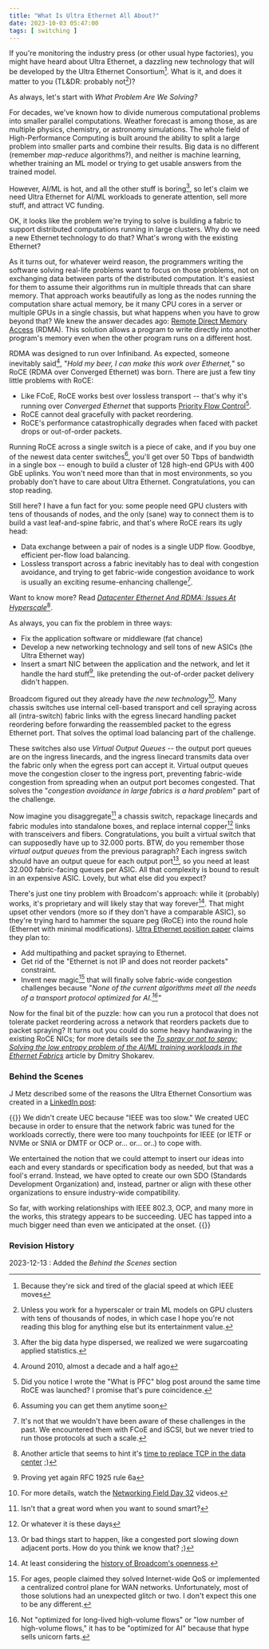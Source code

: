 ```yaml
---
title: "What Is Ultra Ethernet All About?"
date: 2023-10-03 05:47:00
tags: [ switching ]
---
```

If you're monitoring the industry press (or other usual hype factories), you might have heard about Ultra Ethernet, a dazzling new technology that will be developed by the Ultra Ethernet Consortium[^ITS]. What is it, and does it matter to you (TL&DR: probably not[^WHS])?

[^ITS]: Because they're sick and tired of the glacial speed at which IEEE moves

[^WHS]: Unless you work for a hyperscaler or train ML models on GPU clusters with tens of thousands of nodes, in which case I hope you're not reading this blog for anything else but its entertainment value.

As always, let's start with *What Problem Are We Solving?*
<!--more-->
For decades, we've known how to divide numerous computational problems into smaller parallel computations. Weather forecast is among those, as are multiple physics, chemistry, or astronomy simulations. The whole field of High-Performance Computing is built around the ability to split a large problem into smaller parts and combine their results. Big data is no different (remember *map-reduce* algorithms?), and neither is machine learning, whether training an ML model or trying to get usable answers from the trained model.

However, AI/ML is hot, and all the other stuff is boring[^BDH], so let's claim we need Ultra Ethernet for AI/ML workloads to generate attention, sell more stuff, and attract VC funding.

[^BDH]: After the big data hype dispersed, we realized we were sugarcoating applied statistics.

OK, it looks like the problem we're trying to solve is building a fabric to support distributed computations running in large clusters. Why do we need a new Ethernet technology to do that? What's wrong with the existing Ethernet?

As it turns out, for whatever weird reason, the programmers writing the software solving real-life problems want to focus on those problems, not on exchanging data between parts of the distributed computation. It's easiest for them to assume their algorithms run in multiple threads that can share memory. That approach works beautifully as long as the nodes running the computation share actual memory, be it many CPU cores in a server or multiple GPUs in a single chassis, but what happens when you have to grow beyond that? We knew the answer decades ago: [Remote Direct Memory Access](https://en.wikipedia.org/wiki/Remote_direct_memory_access) (RDMA). This solution allows a program to write directly into another program's memory even when the other program runs on a different host.
  
RDMA was designed to run over Infiniband. As expected, someone inevitably said[^RH], "*Hold my beer, I can make this work over Ethernet,*" so RoCE (RDMA over Converged Ethernet) was born. There are just a few tiny little problems with RoCE:

[^RH]: Around 2010, almost a decade and a half ago

-   Like FCoE, RoCE works best over lossless transport -- that's why it's running over *Converged Ethernet* that supports [Priority Flow Control](/2010/09/introduction-to-8021qbb-priority-flow/)[^PFC].
-   RoCE cannot deal gracefully with packet reordering.
-   RoCE's performance catastrophically degrades when faced with packet drops or out-of-order packets.

[^PFC]: Did you notice I wrote the "What is PFC" blog post around the same time RoCE was launched? I promise that's pure coincidence.

Running RoCE across a single switch is a piece of cake, and if you buy one of the newest data center switches[^CANGET], you'll get over 50 Tbps of bandwidth in a single box -- enough to build a cluster of 128 high-end GPUs with 400 GbE uplinks. You won't need more than that in most environments, so you probably don't have to care about Ultra Ethernet. Congratulations, you can stop reading.

[^CANGET]: Assuming you can get them anytime soon

Still here? I have a fun fact for you: some people need GPU clusters with tens of thousands of nodes, and the only (sane) way to connect them is to build a vast leaf-and-spine fabric, and that's where RoCE rears its ugly head:

-   Data exchange between a pair of nodes is a single UDP flow. Goodbye, efficient per-flow load balancing.
-   Lossless transport across a fabric inevitably has to deal with congestion avoidance, and trying to get fabric-wide congestion avoidance to work is usually an exciting resume-enhancing challenge[^NN].

[^NN]: It's not that we wouldn't have been aware of these challenges in the past. We encountered them with FCoE and iSCSI, but we never tried to run those protocols at such a scale.

Want to know more? Read *[Datacenter Ethernet And RDMA: Issues At Hyperscale](https://arxiv.org/pdf/2302.03337.pdf)*[^NOTCP]. 

[^NOTCP]: Another article that seems to hint it's [time to replace TCP in the data center](/2023/01/data-center-tcp-replacement/) ;)

As always, you can fix the problem in three ways:

-   Fix the application software or middleware (fat chance)
-   Develop a new networking technology and sell tons of new ASICs (the Ultra Ethernet way)
-   Insert a smart NIC between the application and the network, and let it handle the hard stuff[^R6], like pretending the out-of-order packet delivery didn't happen.

[^R6]: Proving yet again RFC 1925 rule 6a

Broadcom figured out they already have *the new technology*[^NFD]. Many chassis switches use internal cell-based transport and cell spraying across all (intra-switch) fabric links with the egress linecard handling packet reordering before forwarding the reassembled packet to the egress Ethernet port. That solves the optimal load balancing part of the challenge.

[^NFD]: For more details, watch the [Networking Field Day 32](https://techfieldday.com/appearance/broadcom-presents-at-networking-field-day-32/) videos.

These switches also use *Virtual Output Queues* -- the output port queues are on the ingress linecards, and the ingress linecard transmits data over the fabric only when the egress port can accept it. Virtual output queues move the congestion closer to the ingress port, preventing fabric-wide congestion from spreading when an output port becomes congested. That solves the "*congestion avoidance in large fabrics is a hard problem*" part of the challenge.

Now imagine you disaggregate[^DG] a chassis switch, repackage linecards and fabric modules into standalone boxes, and replace internal copper[^CP] links with transceivers and fibers. Congratulations, you built a virtual switch that can supposedly have up to 32.000 ports. BTW, do you remember those *virtual output queues* from the previous paragraph? Each ingress switch should have an output queue for each output port[^VOQ], so you need at least 32.000 fabric-facing queues per ASIC. All that complexity is bound to result in an expensive ASIC. Lovely, but what else did you expect?

[^DG]: Isn't that a great word when you want to sound smart?

[^CP]: Or whatever it is these days

[^VOQ]: Or bad things start to happen, like a congested port slowing down adjacent ports. How do you think we know that? ;)

There's just one tiny problem with Broadcom's approach: while it (probably) works, it's proprietary and will likely stay that way forever[^BCM]. That might upset other vendors (more so if they don't have a comparable ASIC), so they're trying hard to hammer the square peg (RoCE) into the round hole (Ethernet with minimal modifications). [Ultra Ethernet position paper](https://ultraethernet.org/wp-content/uploads/sites/20/2023/07/23.07.12-UEC-1.0-Overview-FINAL-WITH-LOGO.pdf) claims they plan to:

[^BCM]: At least considering the [history of Broadcom's openness](/2016/05/what-are-problems-with-broadcom/).

-   Add multipathing and packet spraying to Ethernet.
-   Get rid of the "Ethernet is not IP and does not reorder packets" constraint.
-   Invent new magic[^NM] that will finally solve fabric-wide congestion challenges because "*None of the current algorithms meet all the needs of a transport protocol optimized for AI.[^WAI]"*

[^NM]: For ages, people claimed they solved Internet-wide QoS or implemented a centralized control plane for WAN networks. Unfortunately, most of those solutions had an unexpected glitch or two. I don't expect this one to be any different.

[^WAI]: Not "optimized for long-lived high-volume flows" or "low number of high-volume flows," it has to be "optimized for AI" because that hype sells unicorn farts.

Now for the final bit of the puzzle: how can you run a protocol that does not tolerate packet reordering across a network that reorders packets due to packet spraying? It turns out you could do some heavy handwaving in the existing RoCE NICs; for more details see the *‌[To spray or not to spray: Solving the low entropy problem of the AI/ML training workloads in the Ethernet Fabrics](https://web.archive.org/web/20230917162058/https://www.linkedin.com/pulse/spray-solving-low-entropy-problem-aiml-training-fabrics-shokarev/)* article by Dmitry Shokarev.

### Behind the Scenes

J Metz described some of the reasons the Ultra Ethernet Consortium was created in a [LinkedIn post](https://www.linkedin.com/feed/update/urn:li:activity:7140339582054612992/):

{{<long-quote>}}
We didn't create UEC because "IEEE was too slow." We created UEC because in order to ensure that the network fabric was tuned for the workloads correctly, there were too many touchpoints for IEEE (or IETF or NVMe or SNIA or DMTF or OCP or... or... or..) to cope with.

We entertained the notion that we could attempt to insert our ideas into each and every standards or specification body as needed, but that was a fool's errand. Instead, we have opted to create our own SDO (Standards Development Organization) and, instead, partner or align with these other organizations to ensure industry-wide compatibility.

So far, with working relationships with IEEE 802.3, OCP, and many more in the works, this strategy appears to be succeeding. UEC has tapped into a much bigger need than even we anticipated at the onset.
{{</long-quote>}}

### Revision History

2023-12-13
: Added the *Behind the Scenes* section
